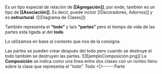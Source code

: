 Es un tipo especial de relación de **[[Agregación]]**, por ende, también es un tipo de **[[Asociación]]**. Es decir, puede incluir [[Decoradores, Adornos]] y es **estructural**. ([[Diagrama de Clases]])

También representa el **“todo”** y la/s **“partes”** pero el tiempo de vida
de las partes esta ligada al del **todo**.

Lo utilizamos en base al contexto que nos de la consigna.

Las partes se pueden crear después del todo pero cuando se destruye el todo también se destruyen las partes.
![[EjemploComposición.png]]
La **Composición** se indica como una línea entre dos clases con un rombo lleno sobre la clase que representa el “todo”.
Todo <|>----- Parte